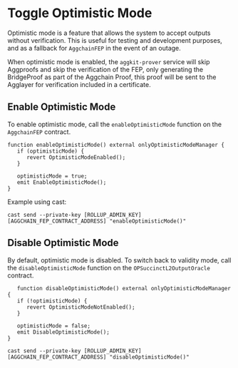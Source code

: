 # Toggle Optimistic Mode

Optimistic mode is a feature that allows the system to accept outputs without verification. This is useful for testing and development purposes, and as a fallback for `AggchainFEP` in the event of an outage.

When optimistic mode is enabled, the `aggkit-prover` service will skip Aggproofs and skip the verification of the FEP, only generating the BridgeProof as part of the Aggchain Proof, this proof will be sent to the Agglayer for verification included in a certificate.

## Enable Optimistic Mode

To enable optimistic mode, call the `enableOptimisticMode` function on the `AggchainFEP` contract.

```solidity
function enableOptimisticMode() external onlyOptimisticModeManager {
   if (optimisticMode) {
      revert OptimisticModeEnabled();
   }

   optimisticMode = true;
   emit EnableOptimisticMode();
}
```

Example using cast:

```
cast send --private-key [ROLLUP_ADMIN_KEY] [AGGCHAIN_FEP_CONTRACT_ADDRESS] "enableOptimisticMode()"
```


## Disable Optimistic Mode

By default, optimistic mode is disabled. To switch back to validity mode, call the `disableOptimisticMode` function on the `OPSuccinctL2OutputOracle` contract.

```solidity
   function disableOptimisticMode() external onlyOptimisticModeManager {
   if (!optimisticMode) {
      revert OptimisticModeNotEnabled();
   }

   optimisticMode = false;
   emit DisableOptimisticMode();
}
```

```
cast send --private-key [ROLLUP_ADMIN_KEY] [AGGCHAIN_FEP_CONTRACT_ADDRESS] "disableOptimisticMode()"
```
